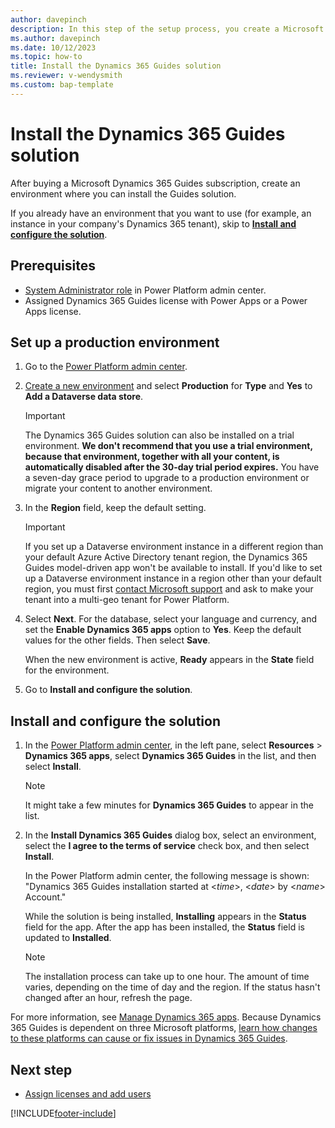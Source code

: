 ```yaml
---
author: davepinch
description: In this step of the setup process, you create a Microsoft Dataverse environment and install the Dynamics 365 Guides solution.
ms.author: davepinch
ms.date: 10/12/2023
ms.topic: how-to
title: Install the Dynamics 365 Guides solution 
ms.reviewer: v-wendysmith
ms.custom: bap-template
---
```


# Install the Dynamics 365 Guides solution

After buying a Microsoft Dynamics 365 Guides subscription, create an environment where you can install the Guides solution.

If you already have an environment that you want to use (for example, an instance in your company's Dynamics 365 tenant), skip to [**Install and configure the solution**](#install-and-configure-the-solution).

## Prerequisites

- [System Administrator role](/power-platform/admin/database-security) in Power Platform admin center.
- Assigned Dynamics 365 Guides license with Power Apps or a Power Apps license.

## Set up a production environment

1. Go to the [Power Platform admin center](https://admin.powerplatform.microsoft.com/environments).

1. [Create a new environment](/power-platform/admin/create-environment#create-an-environment-with-a-database) and select **Production** for **Type** and **Yes** to **Add a Dataverse data store**.

   > [!IMPORTANT]
   > The Dynamics 365 Guides solution can also be installed on a trial environment. **We don't recommend that you use a trial environment, because that environment, together with all your content, is automatically disabled after the 30-day trial period expires.** You have a seven-day grace period to upgrade to a production environment or migrate your content to another environment.

1. In the **Region** field, keep the default setting.

   > [!IMPORTANT]
   > If you set up a Dataverse environment instance in a different region than your default Azure Active Directory tenant region, the Dynamics 365 Guides model-driven app won't be available to install. If you'd like to set up a Dataverse environment instance in a region other than your default region, you must first [contact Microsoft support](https://support.serviceshub.microsoft.com/supportforbusiness) and ask to make your tenant into a multi-geo tenant for Power Platform.  

1. Select **Next**. For the database, select your language and currency, and set the **Enable Dynamics 365 apps** option to **Yes**. Keep the default values for the other fields. Then select **Save**.

   When the new environment is active, **Ready** appears in the **State** field for the environment.

1. Go to **Install and configure the solution**.

<!--  
## Set up a default environment (for trial subscriptions only)

### Prerequisites

[!INCLUDE[install-prereqs-include](../includes/install-prereqs.md)]

1. Go to the [Power Platform admin center](https://admin.powerplatform.microsoft.com/environments).

1. In the left pane, select **Environments**.

1. Select the default environment (for example, Contoso).

1. Select **Add database**.

1. In the **Add database** pane, select your language and currency, keep the default settings for the other fields, and then select **Add**.

   > [!NOTE]
   > If you see a warning that says, "You do not have the required Dynamics 365 licenses to create databases with Dynamics apps," ignore it.

1. Go to **Install and configure the solution**.

-->

## Install and configure the solution

1. In the [Power Platform admin center](https://admin.powerplatform.microsoft.com/environments), in the left pane, select **Resources** > **Dynamics 365 apps**, select **Dynamics 365 Guides** in the list, and then select **Install**.

    > [!NOTE]
    > It might take a few minutes for **Dynamics 365 Guides** to appear in the list.

1. In the **Install Dynamics 365 Guides** dialog box, select an environment, select the **I agree to the terms of service** check box, and then select **Install**.

    In the Power Platform admin center, the following message is shown: "Dynamics 365 Guides installation started at \<*time*\>, \<*date*\> by \<*name*\> Account."

    While the solution is being installed, **Installing** appears in the **Status** field for the app. After the app has been installed, the **Status** field is updated to **Installed**.

    > [!NOTE]
    > The installation process can take up to one hour. The amount of time varies, depending on the time of day and the region. If the status hasn't changed after an hour, refresh the page.

For more information, see [Manage Dynamics 365 apps](/power-platform/admin/manage-apps). Because Dynamics 365 Guides is dependent on three Microsoft platforms, [learn how changes to these platforms can cause or fix issues in Dynamics 365 Guides](faq.md).

## Next step

- [Assign licenses and add users](add-users.md)


[!INCLUDE[footer-include](../includes/footer-banner.md)]